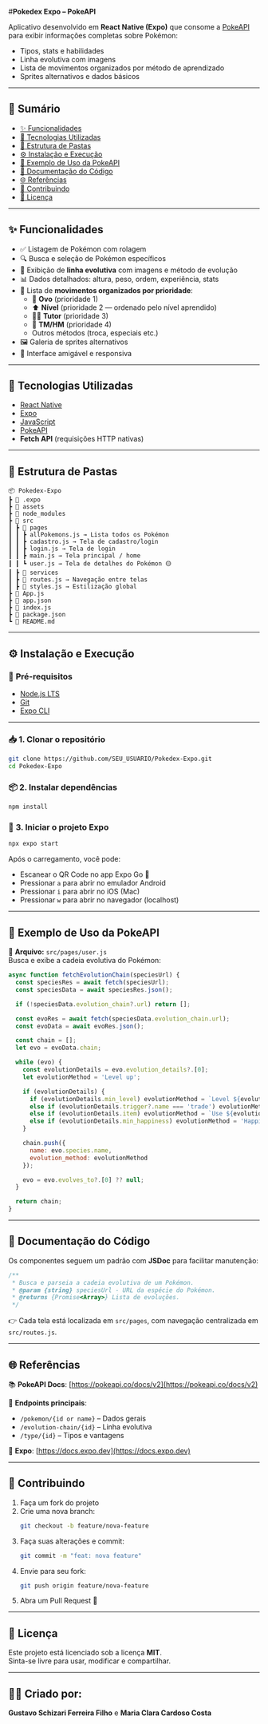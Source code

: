 #**Pokedex Expo – PokeAPI**

Aplicativo desenvolvido em **React Native (Expo)** que consome a [PokeAPI](https://pokeapi.co/) para exibir informações completas sobre Pokémon:  
- Tipos, stats e habilidades  
- Linha evolutiva com imagens  
- Lista de movimentos organizados por método de aprendizado  
- Sprites alternativos e dados básicos

---

## 📌 **Sumário**
- [✨ Funcionalidades](#-funcionalidades)
- [🧰 Tecnologias Utilizadas](#-tecnologias-utilizadas)
- [📂 Estrutura de Pastas](#-estrutura-de-pastas)
- [⚙️ Instalação e Execução](#️-instalação-e-execução)
- [🧪 Exemplo de Uso da PokeAPI](#-exemplo-de-uso-da-pokeapi)
- [📄 Documentação do Código](#-documentação-do-código)
- [🌐 Referências](#-referências)
- [🤝 Contribuindo](#-contribuindo)
- [📜 Licença](#-licença)

---

## ✨ **Funcionalidades**

- ✅ Listagem de Pokémon com rolagem  
- 🔍 Busca e seleção de Pokémon específicos  
- 🧬 Exibição de **linha evolutiva** com imagens e método de evolução  
- 📊 Dados detalhados: altura, peso, ordem, experiência, stats  
- 📝 Lista de **movimentos organizados por prioridade**:
  - 🥚 **Ovo** (prioridade 1)  
  - ⬆️ **Nível** (prioridade 2 — ordenado pelo nível aprendido)  
  - 🧑‍🏫 **Tutor** (prioridade 3)  
  - 💽 **TM/HM** (prioridade 4)  
  - Outros métodos (troca, especiais etc.)  
- 🖼️ Galeria de sprites alternativos  
- 📱 Interface amigável e responsiva

---

## 🧰 **Tecnologias Utilizadas**

- [React Native](https://reactnative.dev/)  
- [Expo](https://expo.dev/)  
- [JavaScript](https://developer.mozilla.org/pt-BR/docs/Web/JavaScript)  
- [PokeAPI](https://pokeapi.co/)  
- **Fetch API** (requisições HTTP nativas)

---

## 📂 **Estrutura de Pastas**

```
📦 Pokedex-Expo
┣ 📂 .expo
┣ 📂 assets
┣ 📂 node_modules
┣ 📂 src
┃ ┣ 📂 pages
┃ ┃ ┣ allPokemons.js → Lista todos os Pokémon
┃ ┃ ┣ cadastro.js → Tela de cadastro/login
┃ ┃ ┣ login.js → Tela de login
┃ ┃ ┣ main.js → Tela principal / home
┃ ┃ ┗ user.js → Tela de detalhes do Pokémon 🟡
┃ ┣ 📂 services
┃ ┣ 📜 routes.js → Navegação entre telas
┃ ┣ 📜 styles.js → Estilização global
┣ 📜 App.js
┣ 📜 app.json
┣ 📜 index.js
┣ 📜 package.json
┗ 📜 README.md
```

---

## ⚙️ **Instalação e Execução**

### 📌 **Pré-requisitos**
- [Node.js LTS](https://nodejs.org/)  
- [Git](https://git-scm.com/)  
- [Expo CLI](https://docs.expo.dev/get-started/installation/)  

---

### 📥 **1. Clonar o repositório**
```bash
git clone https://github.com/SEU_USUARIO/Pokedex-Expo.git
cd Pokedex-Expo
```

### 📦 **2. Instalar dependências**
```bash
npm install
```

### 🚀 **3. Iniciar o projeto Expo**
```bash
npx expo start
```

Após o carregamento, você pode:

- Escanear o QR Code no app Expo Go 📱  
- Pressionar `a` para abrir no emulador Android  
- Pressionar `i` para abrir no iOS (Mac)
- Pressionar `w` para abrir no navegador (localhost)

---

## 🧪 **Exemplo de Uso da PokeAPI**

📄 **Arquivo:** `src/pages/user.js`  
Busca e exibe a cadeia evolutiva do Pokémon:

```javascript
async function fetchEvolutionChain(speciesUrl) {
  const speciesRes = await fetch(speciesUrl);
  const speciesData = await speciesRes.json();

  if (!speciesData.evolution_chain?.url) return [];

  const evoRes = await fetch(speciesData.evolution_chain.url);
  const evoData = await evoRes.json();

  const chain = [];
  let evo = evoData.chain;

  while (evo) {
    const evolutionDetails = evo.evolution_details?.[0];
    let evolutionMethod = 'Level up';

    if (evolutionDetails) {
      if (evolutionDetails.min_level) evolutionMethod = `Level ${evolutionDetails.min_level}`;
      else if (evolutionDetails.trigger?.name === 'trade') evolutionMethod = 'Trade';
      else if (evolutionDetails.item) evolutionMethod = `Use ${evolutionDetails.item.name}`;
      else if (evolutionDetails.min_happiness) evolutionMethod = 'Happiness';
    }

    chain.push({
      name: evo.species.name,
      evolution_method: evolutionMethod
    });

    evo = evo.evolves_to?.[0] ?? null;
  }

  return chain;
}
```

---

## 📄 **Documentação do Código**

Os componentes seguem um padrão com **JSDoc** para facilitar manutenção:

```javascript
/**
 * Busca e parseia a cadeia evolutiva de um Pokémon.
 * @param {string} speciesUrl - URL da espécie do Pokémon.
 * @returns {Promise<Array>} Lista de evoluções.
 */
```

👉 Cada tela está localizada em `src/pages`, com navegação centralizada em `src/routes.js`.

---

## 🌐 **Referências**

📚 **PokeAPI Docs**: [https://pokeapi.co/docs/v2](https://pokeapi.co/docs/v2)

🧠 **Endpoints principais**:  
- `/pokemon/{id or name}` – Dados gerais  
- `/evolution-chain/{id}` – Linha evolutiva  
- `/type/{id}` – Tipos e vantagens  

📌 **Expo**: [https://docs.expo.dev](https://docs.expo.dev)

---

## 🤝 **Contribuindo**

1. Faça um fork do projeto  
2. Crie uma nova branch:
   ```bash
   git checkout -b feature/nova-feature
   ```
3. Faça suas alterações e commit:
   ```bash
   git commit -m "feat: nova feature"
   ```
4. Envie para seu fork:
   ```bash
   git push origin feature/nova-feature
   ```
5. Abra um Pull Request 🚀

---

## 📜 **Licença**

Este projeto está licenciado sob a licença **MIT**.  
Sinta-se livre para usar, modificar e compartilhar.

---

## 👨‍💻 Criado por:

**Gustavo Schizari Ferreira Filho** e **Maria Clara Cardoso Costa**

